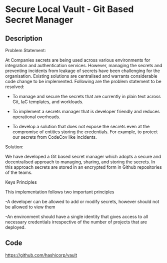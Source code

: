 # Secure Local Vault - Git Based Secret Manager

## Description
Problem Statement:

At Companies secrets are being used across various environments for integration and authentication services. However, managing the secrets and preventing incidents from leakage of secrets have been challenging for the organisation. Existing solutions are centralised and warrants considerable code change to be implemented. Following are the problem statement to be resolved:

- To manage and secure the secrets that are currently in plain text across Git, IaC templates, and workloads.

- To implement a secrets manager that is developer friendly and reduces operational overheads.

- To develop a solution that does not expose the secrets even at the compromise of entities storing the credentials. For example, to protect our secrets from CodeCov like incidents.

Solution:

We have developed a Git based secret manager which adopts a secure and decentralised approach to managing, sharing, and storing the secrets. In this approach secrets are stored in an encrypted form in Github repositories of the teams.

Keys Principles

This implementation follows two important principles

-A developer can be allowed to add or modify secrets, however should not be allowed to view them

-An environment should have a single identity that gives access to all necessary credentials irrespective of the number of projects that are deployed.

## Code
https://github.com/hashicorp/vault
